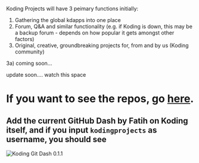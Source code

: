Koding Projects will have 3 peimary functions initially:

1. Gathering the global kdapps into one place
2. Forum, Q&amp;A and similar functionality (e.g. if Koding is down, this may be a backup forum - depends on how popular it gets amongst other factors)
3. Original, creative, groundbreaking projects for, from and by us (Koding community)

3a) coming soon...

update soon.... watch this space

# If you want to see the repos, go [here](https://github.com/kodingprojects").
## Add the current GitHub Dash by Fatih on Koding itself, and if you input `kodingprojects` as username, you should see
![Koding Git Dash 0.1.1](http://i.imgur.com/LqKvgCr.png "KDHub 011")
